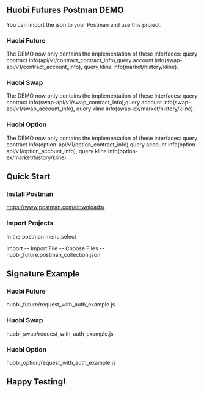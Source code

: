 ## Huobi Futures Postman DEMO

You can import the json to your Postman and use this project.

### Huobi Future

The DEMO now only contains the implementation of these interfaces: query contract info(api/v1/contract_contract_info),query account info(swap-api/v1/contract_account_info), query kline info(market/history/kline).


### Huobi Swap

The DEMO now only contains the implementation of these interfaces: query contract info(swap-api/v1/swap_contract_info),query account info(swap-api/v1/swap_account_info), query kline info(swap-ex/market/history/kline).

### Huobi Option

The DEMO now only contains the implementation of these interfaces: query contract info(option-api/v1/option_contract_info),query account info(option-api/v1/option_account_info), query kline info(option-ex/market/history/kline).


## Quick Start

### Install Postman

https://www.postman.com/downloads/

### Import Projects

In the postman menu,select 

Import -- Import File -- Choose Files -- huobi_future.postman_collection.json

## Signature Example

### Huobi Future

huobi_future/request_with_auth_example.js

### Huobi Swap

huobi_swap/request_with_auth_example.js

### Huobi Option

huobi_option/request_with_auth_example.js

## Happy Testing!





